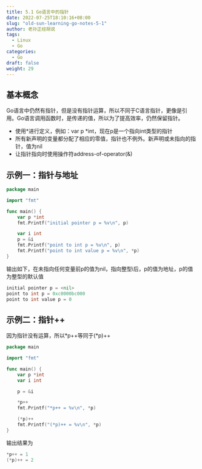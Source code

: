 ```yaml
---
title: 5.1 Go语言中的指针
date: 2022-07-25T18:10:16+08:00
slug: "old-sun-learning-go-notes-5-1"
author: 老孙正经胡说
tags:
  - Linux
  - Go
categories:
  - Go
draft: false
weight: 29
---
```


## 基本概念

Go语言中仍然有指针，但是没有指针运算，所以不同于C语言指针，更像是引用。Go语言调用函数时，是传递的值，所以为了提高效率，仍然保留指针。

- 使用*进行定义，例如：var p *int，现在p是一个指向int类型的指针
- 所有新声明的变量都分配了相应的零值，指针也不例外。新声明或未指向的指针，值为nil
- 让指针指向时使用操作符address-of-operator(&)

## 示例一：指针与地址

```go
package main

import "fmt"

func main() {
    var p *int
    fmt.Printf("initial pointer p = %v\n", p)

    var i int
    p = &i
    fmt.Printf("point to int p = %v\n", p)
    fmt.Printf("point to int value p = %v\n", *p)
}
```

输出如下，在未指向任何变量前p的值为nil，指向整型i后，p的值为地址，p的值为整型的默认值

```go
initial pointer p = <nil>
point to int p = 0xc0000bc000
point to int value p = 0
```

## 示例二：指针++

因为指针没有运算，所以*p++等同于(*p)++

```go
package main

import "fmt"

func main() {
    var p *int
    var i int

    p = &i

    *p++
    fmt.Printf("*p++ = %v\n", *p)

    (*p)++
    fmt.Printf("(*p)++ = %v\n", *p)
}
```

输出结果为

```go
*p++ = 1
(*p)++ = 2
```
